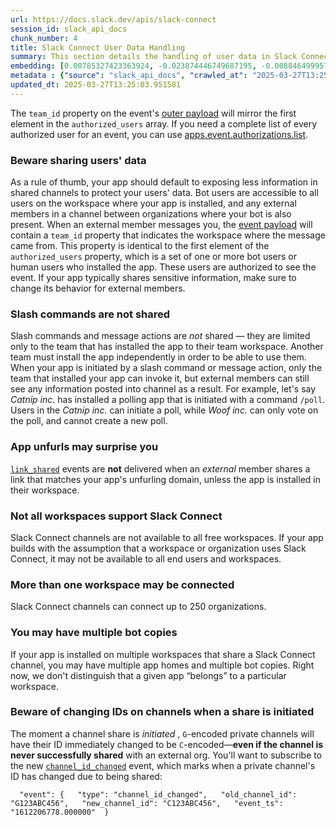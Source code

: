 ```yaml
---
url: https://docs.slack.dev/apis/slack-connect
session_id: slack_api_docs
chunk_number: 4
title: Slack Connect User Data Handling
summary: This section details the handling of user data in Slack Connect, emphasizing that the 'team_id' property in event payloads corresponds to the first authorized user. It also advises caution in sharing user data in channels to protect privacy and outlines the accessibility of bot users across workspaces.
embedding: [0.00785327423363924, -0.023874446749687195, -0.00884649995714426, 0.031166331842541695, 0.0025894828140735626, -0.007106811739504337, -0.018507322296500206, -0.0001081521695596166, -0.035287294536828995, 0.013942182995378971, 0.036323703825473785, 0.0006381170824170113, -0.0028208245057612658, 0.03960566967725754, -0.006354180630296469, 0.0321287140250206, -0.018976174294948578, -0.006823033094406128, -0.03861861303448677, -0.004574393387883902, 0.020049599930644035, 0.045602042227983475, 0.012541796080768108, 0.07328899949789047, -0.0369899682700634, -0.027612926438450813, -0.012517118826508522, 0.02445434220135212, -0.027514219284057617, 0.028007747605443, 0.05838443338871002, -0.006952584255486727, 0.01991388015449047, 0.009488087147474289, -0.005922343116253614, 0.02640378102660179, -0.002302619395777583, 0.026305073872208595, -0.005175881087779999, 0.017026737332344055, -0.022221125662326813, -0.007427605334669352, -0.008149391040205956, 0.025836221873760223, -0.0393095538020134, 0.008143221959471703, -0.05379461869597435, -0.031018272042274475, -0.022393859922885895, 0.00884649995714426, -0.028205160051584244, -0.0007291114307008684, 0.019704129546880722, -0.0006828430923633277, -0.03005589172244072, -0.007032782770693302, -0.019815173000097275, -0.016311120241880417, -0.046070896089076996, -0.003991412464529276, -0.025441398844122887, -0.006249305792152882, 0.0016903354553505778, 0.006989598739892244, 0.016878677532076836, 0.03449764847755432, -0.016607237979769707, 0.015965649858117104, 0.047354068607091904, 0.02901948243379593, 0.025910252705216408, 0.07062394171953201, -0.014571432024240494, 0.012807067483663559, 0.008895853534340858, -0.006070401985198259, -0.0395316407084465, 0.056360967457294464, -0.029118187725543976, -0.006227714009582996, 0.0039358907379209995, -0.009235153906047344, -0.051771149039268494, -0.01582993008196354, -0.03481844440102577, 0.0007028927211649716, -0.0642574280500412, -0.0452318973839283, -0.014657799154520035, 0.035311970859766006, 0.008420831523835659, 0.009907586500048637, -0.02637910470366478, -0.005613887682557106, 0.04347987100481987, -0.009395550936460495, 0.009944600984454155, -0.030129920691251755, -0.0003979074244853109, 0.07116682827472687, 0.0490320660173893, -0.03079618513584137, -0.09796542674303055, -0.07940874993801117, 0.01784105971455574, -0.03536132350564003, 0.060654666274785995, 0.03434959053993225, 0.000433379813330248, -0.03977840393781662, -0.0703771784901619, -0.010900813154876232, 0.01703907549381256, 0.004213500302284956, 0.009963109157979488, -0.03378203138709068, 0.006021048873662949, 0.015632519498467445, 0.0422707237303257, -0.0062153758481144905, -0.07585534453392029, -0.011264790780842304, 0.028970129787921906, 0.029216893017292023, -0.009821219369769096, -0.056015495210886, -0.01784105971455574, -0.01686633937060833, -0.01065404899418354, -0.02711939625442028, 0.04027193412184715, -0.00866759568452835, 0.049599625170230865, -0.04288763552904129, -0.003126195166260004, -0.038100410252809525, -0.06682377308607101, -0.0011867820285260677, -0.04937753826379776, 0.003695295425131917, -0.012276523746550083, -0.0515737384557724, 0.03217806667089462, 0.010086490772664547, -0.018063146620988846, -0.03829782083630562, -0.05567002668976784, 0.0056879171170294285, -0.03217806667089462, 0.005959358066320419, -0.021801626309752464, 0.045626718550920486, -0.010265395045280457, 0.0008968340116553009, -0.023430271074175835, -0.00851953774690628, -2.3001613953965716e-05, 0.031462449580430984, -0.02139446511864662, -0.04061740264296532, 0.012868758291006088, 0.0051080211997032166, -0.043109722435474396, 0.015521475113928318, -0.06198719143867493, 0.009623807854950428, 0.04412145912647247, -0.03447297215461731, -0.082863450050354, 0.007865612395107746, -0.02768695540726185, -0.0029796790331602097, -0.020974965766072273, 0.030746832489967346, 0.02107367105782032, -0.01333761028945446, -0.034275561571121216, -0.03437426686286926, -0.017026737332344055, 0.017655985429883003, 0.003639773465692997, -0.012436920776963234, -0.041456401348114014, -0.050463300198316574, -0.034127503633499146, 0.04831644892692566, -0.011850855313241482, -0.0018676973413676023, -0.028945453464984894, -0.06233266368508339, 0.013251243159174919, 0.02083924598991871, 0.006039556115865707, 0.016705943271517754, 0.016261767596006393, -0.002489235019311309, 0.019938556477427483, 0.004145640414208174, -0.017088428139686584, -0.04422016441822052, 0.011739811860024929, 0.0003423854650463909, 0.04140704870223999, -0.0034577848855406046, 0.015064960345625877, -0.009167294017970562, 0.036299027502536774, 0.02371404878795147, -0.05927278473973274, -0.0007499321363866329, 0.029389629140496254, -0.048563215881586075, 0.014337006025016308, 0.001154394238255918, -0.0024105787742882967, -0.04918012395501137, -0.02208540588617325, 0.007754568010568619, -0.04631765931844711, -0.01689101569354534, -0.04190057888627052, 0.05310367792844772, 0.021678244695067406, -0.022184111177921295, -0.028229836374521255, 0.020407408475875854, 0.040469344705343246, -0.038396526128053665, 0.02139446511864662, 0.01813717558979988, -0.030253304168581963, 0.029266245663166046, -0.0023458031937479973, -0.07866846024990082, 0.01677997224032879, -0.06761341542005539, 0.02874804101884365, -0.032967712730169296, 0.024047181010246277, -0.01093782763928175, -0.01840861700475216, -0.017002061009407043, 0.005228318739682436, 0.016989722847938538, 0.020493775606155396, 0.0181741900742054, 0.0037107181269675493, -0.05201791599392891, 0.009352367371320724, 0.061394959688186646, 0.04478771984577179, 0.03822379186749458, -0.017409222200512886, 0.006264728959649801, 0.007668200880289078, -0.03684191033244133, 0.003627435304224491, 0.000928450666833669, 0.02711939625442028, -0.03607694059610367, 0.04187590256333351, -0.015015607699751854, -0.058877963572740555, -0.021554861217737198, -0.04774889349937439, 0.00157080905046314, 0.033979445695877075, 0.03375735506415367, 0.015262371860444546, -0.019987909123301506, -0.0001656019885558635, 0.012424582615494728, 0.00902540422976017, -0.0363483801484108, -0.02454070933163166, 0.0059100049547851086, -0.004250515252351761, -0.006619452498853207, -0.04061740264296532, -0.01058001909404993, -0.0325482115149498, 0.02709471993148327, 0.004929116927087307, -0.0037261410616338253, 0.011628767475485802, 0.01311552245169878, -0.01887746900320053, 0.010857629589736462, -0.005653987172991037, -0.02006193809211254, -0.011289467103779316, 0.04343051835894585, -0.030993595719337463, 0.00920430850237608, -0.027637602761387825, 0.08108674734830856, 0.05261014774441719, -0.010950165800750256, -0.00929067563265562, -0.0020342632196843624, -0.02231983095407486, -0.030598772689700127, 0.003985243383795023, -0.022813359275460243, 0.027316808700561523, -0.009673160500824451, 0.03109230287373066, 0.005098767578601837, 0.02771163173019886, -0.06909400224685669, -0.031881947070360184, 0.03207935765385628, -0.06504707038402557, -0.0056108031421899796, -0.008914360776543617, 0.025392046198248863, 0.04431886970996857, 0.017261162400245667, 0.0022301324643194675, 0.011073548346757889, -0.022986095398664474, -0.01142518687993288, -0.04315907508134842, -0.04190057888627052, -0.0007850189576856792, -0.03422620892524719, 0.030179273337125778, -0.039260201156139374, 7.065555837471038e-05, -0.005293094087392092, 0.062135253101587296, -0.05290626734495163, -0.01891448348760605, 0.037631556391716, -0.010000123642385006, -0.06104948744177818, 0.03906279057264328, 0.008729287423193455, -0.0062215449288487434, 0.002711322857066989, -0.00032676992123015225, -0.011024195700883865, -0.025540105998516083, -0.015805253759026527, -0.028377894312143326, 0.05295561999082565, -0.02961171604692936, -0.0018013793742284179, -0.018593689426779747, 0.03407815098762512, -0.025095930323004723, -0.021271083503961563, -0.03600291162729263, -0.035139236599206924, 0.004404742736369371, -0.009210477583110332, -0.00800133217126131, -0.004198077600449324, -0.03215339034795761, -0.007026613689959049, -0.033979445695877075, -0.018186528235673904, 0.014534417539834976, -0.013349948450922966, 0.001546903746202588, -0.01212229672819376, -0.006067317444831133, -0.057841554284095764, 0.01600266434252262, -0.039556317031383514, 0.024293946102261543, -0.00991375558078289, 0.008852669037878513, -0.020148305222392082, -0.026872633025050163, 0.04039531573653221, -0.034843120723962784, 0.02246788889169693, -0.008735456503927708, 0.048119038343429565, 0.04496045783162117, -0.006921738851815462, -0.010703401640057564, -0.029883157461881638, -0.0317092128098011, 0.05379461869597435, -0.04111093282699585, -0.024219917133450508, -0.03407815098762512, 0.008100038394331932, 0.03217806667089462, -0.018951497972011566, -0.008192574605345726, 0.011536231264472008, -0.00785327423363924, -0.01722414791584015, 0.04288763552904129, -0.024491356685757637, 0.060210488736629486, -0.022578934207558632, 0.005259164143353701, -0.021184714511036873, -0.020074276253581047, 0.0046576764434576035, -0.005653987172991037, 0.031487125903367996, 0.010691063478589058, 0.022282816469669342, -0.008451676927506924, 0.03240015357732773, 0.01341164018958807, 0.06455354392528534, 0.03652111813426018, -0.020826907828450203, 0.023047786206007004, -0.02521931193768978, 0.004793396685272455, -0.008778640069067478, -0.012535627000033855, 0.030277980491518974, 0.06475095450878143, -0.08389986306428909, 0.025318017229437828, -0.010993349365890026, -0.025392046198248863, 0.012905772775411606, 0.01452207937836647, -0.011289467103779316, 0.0636158362030983, -0.10867499560117722, -0.044713690876960754, -0.004161063116043806, 0.03797702491283417, -0.02874804101884365, 0.034127503633499146, -0.025737516582012177, 0.017285838723182678, -0.002927241614088416, -0.019864525645971298, 0.024910856038331985, -0.012208663858473301, -0.024491356685757637, 0.008908191695809364, -0.014719490893185139, -0.020432084798812866, 0.021974360570311546, -0.02768695540726185, -0.05892731621861458, 0.013831139542162418, 0.04984638839960098, -0.03906279057264328, -0.02475045993924141, 0.028229836374521255, 0.03217806667089462, -0.03358462080359459, -0.028180483728647232, -0.040148552507162094, 0.015348739922046661, 0.051968563348054886, 0.00303057418204844, -0.026305073872208595, 0.009105603210628033, -0.005394884385168552, 0.01822354458272457, 0.017026737332344055, 0.013831139542162418, -0.02934027649462223, 0.000636574812233448, 0.0100926598533988, -0.013584374450147152, 0.07718787342309952, -0.018482645973563194, 0.03432491421699524, 0.005422645714133978, 0.023640019819140434, -0.005419561173766851, 0.016681266948580742, -0.007754568010568619, 0.0553739108145237, 0.007421436253935099, 0.0240965336561203, 0.028007747605443, -0.006934077013283968, 0.036299027502536774, 0.055916789919137955, 0.019457364454865456, 0.025293340906500816, -0.005172796547412872, 0.004546632058918476, 0.018396278843283653, -0.06504707038402557, -0.010999518446624279, 0.03462103009223938, -0.013177214190363884, 0.005222149658948183, -0.007773075718432665, 0.011634936556220055, -0.04362792894244194, 0.03580550104379654, 0.015336401760578156, -0.03437426686286926, -0.06267813593149185, -0.024701107293367386, 0.05616355687379837, 0.009500425308942795, 0.009599131532013416, -0.049871064722537994, -0.030277980491518974, -0.057693492621183395, 0.055176496505737305, -0.0051542893052101135, 0.005296178627759218, 0.002086700638756156, 0.020197657868266106, -0.015632519498467445, -0.019975570961833, -0.0058051301166415215, -0.003695295425131917, -0.0004098600766155869, 0.014596108347177505, -0.02062949538230896, -0.004629915114492178, -0.011715135537087917, 0.011079717427492142, -0.019716467708349228, 0.008710780180990696, -0.038692642003297806, -0.07146294414997101, -0.019074881449341774, -0.016311120241880417, 0.004710113629698753, -0.00022575078764930367, -0.012930449098348618, 0.0006022591260261834, -0.015620180405676365, 0.01031474769115448, -0.01745857484638691, -0.05542326346039772, 0.013646066188812256, 0.025614134967327118, -0.03343656286597252, 0.010468975640833378, 0.02697133831679821, 0.02062949538230896, -0.03215339034795761, -0.0047687203623354435, 0.000866759626660496, 0.027193427085876465, -0.0012824032455682755, 0.015200681053102016, 0.020111290737986565, -0.001934015192091465, 0.0165948998183012, -0.006428210064768791, 0.018272897228598595, -0.029438981786370277, -0.015558489598333836, -0.015817591920495033, 0.012881096452474594, 0.001810633111745119, -0.03388074040412903, 0.0018461054423823953, 0.03274562209844589, 0.008735456503927708, 0.008815654553472996, 0.03538599982857704, 0.011671951971948147, -0.0003660979855339974, -0.03143777325749397, 0.02065417170524597, -0.005404138006269932, 0.029438981786370277, -0.01003096904605627, -0.014559093862771988, 0.029389629140496254, -0.0014374020975083113, -0.018248220905661583, 0.0205061137676239, 0.007439943961799145, -0.01792742684483528, -0.007057459093630314, -0.027070043608546257, 0.00847635418176651, 0.026008957996964455, -0.045478660613298416, -0.01642216369509697, -0.012992140837013721, -0.01781638339161873, -0.034843120723962784, -0.0082974499091506, 0.0031770903151482344, -0.033806707710027695, -0.01665659062564373, 0.0015762069961056113, -0.026625867933034897, 0.04071611166000366, 0.007859443314373493, 0.01752026565372944, -0.012597317807376385, 0.005888413172215223, 0.006909400690346956, -0.001313248765654862, -0.020728200674057007, -0.019222939386963844, -0.026280397549271584, 0.028106454759836197, 0.014065565541386604, -0.0010425791842862964, -0.008531875908374786, -0.00016743343439884484, 0.010160519741475582, -0.0014952374622225761, -0.003883453318849206, -0.02128342166543007, 0.01589162088930607, 0.018507322296500206, -0.04520722106099129, 0.004987723659723997, -0.007840936072170734, 0.030722156167030334, -0.04653974622488022, -0.013646066188812256, -0.025540105998516083, 0.030277980491518974, 0.0196547769010067, 0.050191860646009445, 0.03200532868504524, -0.04125899076461792, -0.0013926760293543339, -0.008994558826088905, 0.011641105636954308, -0.030845537781715393, 0.008908191695809364, -0.030450714752078056, -0.016816986724734306, -0.012288861908018589, -0.0407901406288147, 0.024281607940793037, 0.03861861303448677, 0.021061332896351814, -0.01608903333544731, -0.010018630884587765, 0.02344260923564434, -0.06016113609075546, -0.005018569063395262, -0.02299843356013298, 0.02534269355237484, -0.015842268243432045, 0.011850855313241482, 0.03432491421699524, -0.007254870608448982, -0.05818702280521393, 0.027884365990757942, -0.013312933966517448, 0.035435352474451065, -0.051968563348054886, -0.036767881363630295, 0.010444299317896366, -0.016607237979769707, 0.01341164018958807, -0.006008710712194443, 0.013386963866651058, -0.004059272818267345, -0.009377043694257736, -0.001265438157133758, 0.002828535856679082, -0.01885279268026352, 0.03555873781442642, 0.007470789365470409, 0.013621389865875244, -0.041036903858184814, 0.03311577066779137, 0.036299027502536774, 0.004537378437817097, 0.014916902408003807, 0.0008143222075887024, -0.0060272179543972015, -0.03731076419353485, 0.005163542926311493, 0.03627435117959976, -0.03432491421699524, 0.009833557531237602, -0.0403706394135952, -0.03227677196264267, 0.006835371255874634, 0.01858135126531124, 0.03141309693455696, 0.018038470298051834, 0.013831139542162418, -0.032350800931453705, -0.007840936072170734, 0.0016872509149834514, 0.014213623479008675, -0.003612012602388859, 0.012696023099124432, 0.0005941621493548155, -0.0025216226931661367, 0.0013471788261085749, -0.014188947156071663, -0.05492973327636719, 0.0134733309969306, 0.004466434009373188, -0.028328541666269302, 6.135370495030656e-05, 0.013929844833910465, -0.005293094087392092, -0.005351700820028782, -0.02157953754067421, 0.02048143744468689, -0.03874199464917183, -0.00954360980540514, 0.01653320901095867, -0.014633122831583023, 0.03595355898141861, 0.007421436253935099, 0.01792742684483528, -0.03321447595953941, -0.011795333586633205, 0.034843120723962784, -0.017002061009407043, 0.014262977056205273, -0.02756357192993164, -0.038544584065675735, -0.015385754406452179, 0.0044386726804077625, 0.016385149210691452, 0.01035793125629425, 0.008544214069843292, -0.028032423928380013, -6.294417835306376e-05, -0.034102827310562134, 0.015126652084290981, 0.032622240483760834, -0.029883157461881638, -0.014053227379918098, 0.04537995532155037, -0.030870214104652405, 0.037063997238874435, -0.015213019214570522, -0.0032912190072238445, 0.01777936890721321, 0.0018970005912706256, 0.01621241495013237, 0.0346703827381134, 0.017002061009407043, -0.021764611825346947, -0.01923527754843235, 0.007217855658382177, -0.027760984376072884, 0.03459635376930237, -0.007285716012120247, 0.00862441211938858, -0.024355636909604073, 0.006699651014059782, -0.010185196995735168, 0.01589162088930607, -0.034250885248184204, -0.016348134726285934, 0.01921060122549534, 0.024676430970430374, 0.01071573980152607, 0.03037668578326702, -0.019963232800364494, 0.011881701648235321, -0.011801502667367458, -0.012942787259817123, -0.012560303322970867, -0.05877925828099251, -0.01564485765993595, -0.011388172395527363, -0.014953916892409325, -0.0084023242816329, -0.026428457349538803, -0.016015002503991127, -0.0005991745856590569, -0.048094362020492554, -0.05261014774441719, -0.024701107293367386, 0.03020395152270794, -0.04422016441822052, 0.014583770185709, -0.007902626879513264, -0.05026588961482048, 0.004512702114880085, 0.0006874699029140174, -0.030623450875282288, 0.006489901337772608, -0.04138237237930298, -0.031067626550793648, -0.047847598791122437, -0.036471765488386154, 0.0016163061372935772, -0.009111772291362286, -0.0073412382043898106, -0.024343298748135567, 0.01633579656481743, -0.004376981873065233, -0.1375957727432251, -0.05103085935115814, 0.010234549641609192, -0.024108871817588806, 0.0059100049547851086, -0.023837432265281677, 0.02039507031440735, 0.03723673149943352, 0.011215437203645706, -0.01864304393529892, 0.030623450875282288, -0.007995163090527058, 0.00342385470867157, -0.021653568372130394, 0.03052474372088909, 0.0020759047474712133, 0.013942182995378971, 0.018507322296500206, 0.012399906292557716, -0.01194339245557785, -0.014731829054653645, 0.0043924045749008656, 0.005077175330370665, 0.03267159312963486, 0.0110982246696949, 0.019876863807439804, -0.022480228915810585, 0.004466434009373188, 0.046786513179540634, -0.01480585802346468, 0.015521475113928318, 0.037927672266960144, -0.008895853534340858, -0.0034207701683044434, -0.02350430004298687, 0.0012623536167666316, -0.01872941106557846, -0.001969487639144063, 0.021419141441583633, -0.06233266368508339, 0.007390590850263834, -0.02483682706952095, -0.003895791480317712, 0.010499821044504642, -0.001934015192091465, 0.0029133609496057034, -0.06174042820930481, -0.008834161795675755, -0.022393859922885895, 0.0344482958316803, 0.010795937851071358, 0.004725536331534386, 0.005586126819252968, -0.006995767820626497, 0.01603967882692814, 0.0043214596807956696, -0.0028871423564851284, -0.026132339611649513, 0.0035626597236841917, 0.017581956461071968, 0.05261014774441719, 0.029661068692803383, 0.020641833543777466, -0.013386963866651058, 0.012399906292557716, -0.005894582252949476, -0.03622499853372574, -0.03553406149148941, 0.006372688338160515, 0.043850015848875046, -0.022011375054717064, 0.011937223374843597, 0.04510851576924324, 0.032918356359004974, 0.011375834234058857, 0.041653815656900406, 0.005971696227788925, 0.005055583547800779, 0.01487988792359829, -0.005959358066320419, 0.009296844713389874, -0.02278868295252323, 0.040000494569540024, 0.07773075252771378, 0.00801983941346407, -0.000987828359939158, 0.0016594899352639914, 0.02175227366387844, 0.018445631489157677, -0.03210403397679329, 0.03980308026075363, -0.005811299197375774, 0.0031431603711098433, 0.001463620807044208, 0.003596589667722583, 0.013929844833910465, -0.00042952410876750946, 0.013954521156847477, 0.028229836374521255, -0.02682328037917614, 0.0034917148295789957, 0.0023612258955836296, -0.014916902408003807, -0.01724882423877716, -0.014053227379918098, -0.021739935502409935, 0.024022504687309265, -0.012819405645132065, 0.024614740163087845, 0.0008413120522163808, 0.03289368003606796, 0.006650297902524471, -0.008544214069843292, 0.01612604781985283, -0.03546002879738808, -0.029266245663166046, -0.006314081605523825, -0.01695270836353302, 0.01576823927462101, 0.022899726405739784, 0.00831595715135336, -0.027810337021946907, 0.008334464393556118, 0.021258745342493057, -0.0011914089554920793, 0.017125442624092102, 0.04175252094864845, -0.015422768890857697, -0.005502843763679266, 0.011184591799974442, -0.027760984376072884, 0.01474416721612215, -0.01452207937836647, 0.003494799369946122, -0.03437426686286926, 0.015385754406452179, 0.046367011964321136, -0.010024799965322018, -0.034547001123428345, 0.029216893017292023, -0.006159854121506214, -0.008914360776543617, 0.0004746357153635472, -0.023677034303545952, -0.009303013794124126, 0.0205061137676239, -0.040469344705343246, 0.006465224549174309, -0.038544584065675735, 0.0002060867554973811, 0.017495589330792427, 0.009278337471187115, -0.03269626945257187, -0.004777973983436823, -0.028205160051584244, 0.021123023703694344, -0.01653320901095867, -0.03785364329814911, -0.03373267874121666, 0.018038470298051834, -0.008211081847548485, 0.0038464386016130447, 0.03536132350564003, 0.008747794665396214, 0.005299263633787632, -0.010061814449727535, -0.02551542967557907, 0.052264679223299026, -0.04550333693623543, 0.0005039389943704009, -0.030006539076566696, -0.01145603321492672, 0.01674295775592327, -0.004753297194838524, 0.010006292723119259, -0.0019725721795111895, 0.013880492188036442, -0.01311552245169878, 0.020728200674057007, 0.005259164143353701, -0.01603967882692814, 0.0017905834829434752, -0.014472726732492447, -0.0071191503666341305, 0.009457241743803024, -0.01689101569354534, -0.01568187214434147, 0.015694210305809975, 0.0022316747345030308, -0.03876667097210884, 0.006903231609612703, 0.041184961795806885, 0.027662279084324837, 0.0008783267112448812, -0.0317092128098011, -0.019247615709900856, -0.016965046525001526, -0.03903811424970627, -0.018963836133480072, 0.02798307128250599, -0.0015168293612077832, -0.0069772605784237385, 0.005672494415193796, 0.013263581320643425, -0.0014643919421359897, 0.004571308847516775, -0.05142568051815033, 0.020703524351119995, 0.017655985429883003, 0.02741551399230957, 0.018889807164669037, 0.019667115062475204, -0.007982824929058552, 0.003874199464917183, -0.02178928814828396, -0.01582993008196354, -0.02217177301645279, -0.04718133434653282, 0.0015885451575741172, -0.05117891728878021, -0.026798604056239128, -0.00831595715135336, -0.001782872132025659, -0.0030953497625887394, 0.0017921257531270385, 0.033954769372940063, -0.042665548622608185, -0.04360325261950493, -0.0492541566491127, -0.019161248579621315, 0.004003750625997782, 0.005567619577050209, -0.003140075830742717, -0.004426334518939257, 0.027514219284057617, -0.038100410252809525, 0.009685498662292957, 0.008556552231311798, 0.00980888120830059, 0.037779614329338074, -0.001912423293106258, 0.008457846939563751, -0.013683080673217773, -0.03965502232313156, -0.023405594751238823, 0.021715259179472923, 0.013214228674769402, 0.0073412382043898106, 0.01015435066074133, 0.005317770875990391, -0.014571432024240494, 0.017051413655281067, 0.013732433319091797, -0.014016211964190006, -0.021801626309752464, 0.0031524139922112226, 0.02798307128250599, 0.02563881129026413, 0.005416476633399725, 0.00025717465905472636, 0.01935865916311741, 0.04160446301102638, 0.004410911817103624, -0.005703339818865061, -0.030277980491518974, -0.004799565766006708, -0.012942787259817123, 0.015163666568696499, 0.007365914527326822, -0.011530062183737755, 0.0016718280967324972, 0.04927883297204971, -0.014151932671666145, 0.01355969812721014, -0.012554134242236614, -0.013127860613167286, -0.014040889218449593, 0.006385026499629021, -0.003174005774781108, 0.01864304393529892, 0.018754087388515472, -0.018988512456417084, -0.028994806110858917, 0.010468975640833378, -0.005984034389257431, 0.020432084798812866, 0.011061210185289383, -0.028007747605443, 0.019852187484502792, -0.01790275052189827, 0.04155511036515236, -0.0010202161502093077, -0.011295636184513569, -0.003112314734607935, 0.019494380801916122, 0.003997581545263529, 0.005314686335623264, 0.028994806110858917, -0.004204246681183577, 0.004759466275572777, -0.021271083503961563, -0.030870214104652405, 0.010987180285155773, -0.04483707249164581, -0.0036706191021949053, 0.005515182390809059, 0.01283174380660057, -0.01623709127306938, 0.035139236599206924, -0.0007453053258359432, -0.020024923607707024, -0.011122900992631912, 0.02887142263352871, 0.029537687078118324, -0.015398092567920685, 0.008772470988333225, -0.003235696814954281, -0.03311577066779137, 0.010740416124463081, 0.003528729546815157, -0.005280755925923586, -0.0024583893828094006, 0.02124640718102455, 0.028624659404158592, 0.038248468190431595, -0.02326987311244011, -0.006477563176304102, -0.0053887153044342995, -0.0068662166595458984, -0.004839664790779352, -0.0027838097885251045, -0.011141408234834671, -0.013349948450922966, 0.020851584151387215, -0.0340287983417511, 0.0028994805179536343, -0.012103789485991001, 0.002433712827041745, 0.004367728251963854, -0.00902540422976017, 0.004108625464141369, -0.005367123521864414, -0.0019401843892410398, 0.014941578730940819, 0.02291206642985344, -0.0017720761243253946, 0.04360325261950493, 0.0015199139015749097, -0.017026737332344055, -0.002648089313879609, 0.060654666274785995, -0.008815654553472996, -0.009629976935684681, 0.001279318705201149, 0.029809128493070602, 0.03948228806257248, 0.004444842226803303, 0.029216893017292023, -0.008895853534340858, -0.027020690962672234, -0.02204839140176773, 0.020518451929092407, 0.015274710021913052, 0.03247418254613876, 0.013263581320643425, -0.0033128107897937298, -0.005006230901926756, 0.01790275052189827, 0.030302656814455986, -0.014978593215346336, 0.02655183896422386, 0.0321287140250206, -0.003769324626773596, -0.009549778886139393, -0.01413959451019764, -0.011104393750429153, 0.06055596098303795, -0.02946365810930729, -0.006341842468827963, 0.015064960345625877, -0.0022548087872564793, 0.0006681914674118161, 0.015620180405676365, 0.023997828364372253, -0.030598772689700127, -0.026181692257523537, -0.0003701464447658509, 0.007501634769141674, 0.008679934777319431, 0.00762501684948802, -0.0025971943978220224, -0.04760083556175232, 0.051820505410432816, -0.042344752699136734, -0.028525954112410545, -0.011894039809703827, -0.0041240486316382885, -0.059766314923763275, 0.006039556115865707, -0.013485669158399105, -0.011141408234834671, 0.023023109883069992, -0.0017134696245193481, -0.037212055176496506, 0.002449135761708021, 0.00115053856279701, 0.03861861303448677, 0.021702921018004417, -1.9001332475454547e-05, -0.00364594254642725, -0.0046977754682302475, 0.020641833543777466, -0.006477563176304102, 0.02143147960305214, -0.004589816089719534, -0.001303224009461701, 0.005148120224475861, -0.024059519171714783, 0.017507927492260933, -0.0005548340850509703, 0.008797147311270237, 0.009697836823761463, 0.03753285109996796, 0.026354428380727768, -0.03299238905310631, -0.020765217021107674, -0.014238300733268261, 0.002988932654261589, -0.00991375558078289, 0.03652111813426018, -0.03491714969277382, -0.010820615105330944, 0.007840936072170734, -0.01058001909404993, -0.025120606645941734, 0.021925007924437523, 0.004265937954187393, 0.017088428139686584, -0.005277671385556459, -0.00874162558466196, 0.005145035684108734, -0.0110982246696949, 0.05006847530603409, 0.005663240794092417, 0.012942787259817123, 0.005709508899599314, -0.008026008494198322, 0.004389320034533739, -0.01636047288775444, -0.0272674560546875, 0.018754087388515472, 0.03153647854924202, -0.009611469693481922, 0.007273377850651741, 0.015903959050774574, -0.009031573310494423, -0.017680661752820015, -0.008642919361591339, -0.0036428580060601234, 0.013399302028119564, -0.005546027794480324, -0.010684894397854805, 0.032770298421382904, 0.00370146450586617, -0.004673099145293236, 0.01065404899418354, -0.026428457349538803, -0.0261076632887125, 0.004429419059306383, -0.03624967485666275, 0.0028886846266686916, -0.03274562209844589, -0.010037138126790524, 0.023775741457939148, -0.017285838723182678, 0.016816986724734306, -0.011030364781618118, -0.028674012050032616, 0.009697836823761463, 0.029068835079669952, 0.009050080552697182, -0.007149995770305395, 0.025860898196697235, -0.0075818332843482494, 0.01982751116156578, 0.02415822446346283, 0.011030364781618118, 0.00151528709102422, 0.029809128493070602, 0.01739688403904438, -0.008420831523835659, 0.02655183896422386, -0.03568211942911148, 0.015657195821404457, 0.027144072577357292, -0.01061086542904377, 0.017384545877575874, -0.032967712730169296, -0.000398678588680923, -0.028674012050032616, 0.00958679337054491, -0.017199471592903137, -0.0021607298403978348, 0.02208540588617325, 0.05700255557894707, -0.006835371255874634, 0.037779614329338074, -0.03452232480049133, 0.01935865916311741, -0.032227419316768646, -0.012455428019165993, -0.04703327640891075, -0.008198743686079979, -0.029833804816007614, 0.01568187214434147, -0.02116003818809986, 0.010567680932581425, -0.00034045762731693685, 0.0017427728744223714, 0.018988512456417084, 0.002387444721534848, 0.026773927733302116, -0.020530790090560913, 0.0016471517737954855, 0.003997581545263529, -0.009481918066740036, 0.012554134242236614, -0.010882305912673473, -0.040740787982940674, -0.04848918691277504, -0.01718713343143463, -0.01811249926686287, 0.016792310401797295, -0.017507927492260933, 0.015940973535180092, 7.937906048027799e-05, -0.0018090908415615559, -0.0060272179543972015, -0.003204851411283016, 0.010265395045280457, -0.016311120241880417, -0.008420831523835659, -0.004339967388659716, -0.022245801985263824, 0.005953188985586166, -0.03358462080359459, 0.0010633999481797218, 0.010777430608868599, 0.020617157220840454, 0.009019235149025917, -0.030722156167030334, 0.01071573980152607, -0.05041394755244255, -0.024084195494651794, 0.012844081968069077, 0.005067921709269285, 0.008470185101032257, 0.012844081968069077, 0.007365914527326822, -0.0032264431938529015, -0.04876062646508217, 0.038544584065675735, 0.030623450875282288, 0.022011375054717064, -0.014411034993827343, 0.003633604384958744, -0.0016857086447998881, 0.016261767596006393, 0.003266542451456189, -0.018445631489157677, -0.040148552507162094, -0.021332774311304092, 0.01955607160925865, -0.046367011964321136, 0.01480585802346468, 0.013843477703630924, 0.007384421769529581, -0.028772717341780663, 0.011061210185289383, 0.008976051583886147, 0.0481930673122406, -0.006687312386929989, -0.010678725317120552, 0.016668928787112236, 0.010129674337804317, 0.011018025688827038, -0.032967712730169296, 0.005768115632236004, -0.020444422960281372, -0.021123023703694344, 0.008815654553472996, 0.0013533480232581496, 0.00789645779877901, 0.01665659062564373, 0.0021514762192964554, 0.004133302252739668, 0.0011705881915986538, -0.020222334191203117, -0.008186405524611473, -0.021110685542225838, 0.021591875702142715, 0.023097138851881027, 0.02208540588617325, -0.00853804498910904, -0.03193129971623421, 0.011172253638505936, -0.008957544341683388, 0.010197535157203674, -0.0015576996374875307, 0.0009377043461427093, -0.03504053130745888, 0.008161729201674461, -0.0007769219810143113, -0.0165948998183012, 0.0034886302892118692, 0.01692803204059601, 0.013029155321419239, -0.018717072904109955, -0.03977840393781662, 0.02934027649462223, -0.0056817480362951756, 0.02489851787686348, -0.007384421769529581, 0.006489901337772608, -0.021530184894800186, -0.012683684937655926, -0.004707029089331627, -0.02887142263352871, -0.00031327499891631305, -0.016311120241880417, -0.006261644419282675, 0.008494861423969269, 0.008976051583886147, 0.034571677446365356, -0.019247615709900856, 0.0015723513206467032, 0.00924749206751585, 0.007106811739504337, 0.02842724695801735, -0.006483732257038355, -0.015866944566369057, -0.009599131532013416, -0.01891448348760605, -0.020937951281666756, 0.007680539041757584, 0.008248097263276577, -0.01929696835577488, 0.032770298421382904, 0.019938556477427483, 0.007717553526163101, 0.000726026832126081, -0.00381250842474401, 0.032054681330919266, -0.01731051504611969, 0.03272094577550888, 0.01961776241660118, -0.007285716012120247, 0.017507927492260933, 0.012085281312465668, 0.01013584341853857, 0.017409222200512886, 0.012659008614718914, -0.0018985428614541888, -0.01087613683193922, 0.0005841373931616545, 0.026280397549271584, 0.016730619594454765, 0.004161063116043806, 0.006021048873662949, -0.0030197780579328537, -0.01798911765217781, 0.006193784065544605, 0.021271083503961563, 0.004821157548576593, 0.0028455008286982775, 0.04315907508134842, 0.006619452498853207, -0.01422596164047718, 0.025860898196697235, -0.008143221959471703, 0.019975570961833, 0.028674012050032616, 0.021554861217737198, -0.04745277389883995, 0.03215339034795761, -0.005009315442293882, 0.02217177301645279, 0.0018461054423823953, 0.009284506551921368, -0.0216659065335989, -0.020974965766072273, -0.02122173085808754, 0.00041487248381599784, -0.014374020509421825, 0.007075966335833073, 0.002287196693941951, 0.03903811424970627, -0.02113536186516285, -0.005493590142577887, -0.03378203138709068, 0.01043196115642786, 0.00987057201564312, -0.020321039482951164, 0.040888845920562744, -0.002142222598195076, 0.021505508571863174, -0.00010005521471612155, -0.022652963176369667, 0.02261594869196415, -0.012683684937655926, 0.0022023713681846857, -0.007729891687631607, -0.01547212153673172, 0.026354428380727768, -0.023220520466566086, 0.009685498662292957, 0.01216548029333353, -0.015262371860444546, 0.03521326556801796, 0.019420349970459938, -0.010962503962218761, -0.03079618513584137, 0.028846746310591698, -0.012547965161502361, -0.00938321277499199, -0.028501277789473534, -0.02993251010775566, -0.010993349365890026, 0.00982738845050335, -0.02845192328095436, 0.02075287699699402, 0.015003269538283348, -0.0037168872077018023, -0.004080864600837231, -0.001947895740158856, -0.017804045230150223, -0.05335044115781784, 0.004759466275572777, 0.02299843356013298]
metadata : {"source": "slack_api_docs", "crawled_at": "2025-03-27T13:25:02.264413", "url_path": "/apis/slack-connect", "chunk_size": 4173}
updated_dt: 2025-03-27T13:25:03.951581
---
```

The `team_id` property on the event's [outer payload](https://docs.slack.dev/apis/events-api/#events-JSON) will mirror the first element in the `authorized_users` array. If you need a complete list of every authorized user for an event, you can use [apps.event.authorizations.list](https://docs.slack.dev/reference/methods/apps.event.authorizations.list).
### Beware sharing users' data[​](https://docs.slack.dev/apis/slack-connect#data "Direct link to Beware sharing users' data")
As a rule of thumb, your app should default to exposing less information in shared channels to protect your users' data.
Bot users are accessible to all users on the workspace where your app is installed, and any external members in a channel between organizations where your bot is also present.
When an external member messages you, the [event payload](https://docs.slack.dev/apis/events-api/#events-JSON) will contain a `team_id` property that indicates the workspace where the message came from. This property is identical to the first element of the `authorized_users` property, which is a set of one or more bot users or human users who installed the app. These users are authorized to see the event.
If your app typically shares sensitive information, make sure to change its behavior for external members.
### Slash commands are not shared[​](https://docs.slack.dev/apis/slack-connect#slash "Direct link to Slash commands are not shared")
Slash commands and message actions are _not_ shared — they are limited only to the team that has installed the app to their team workspace.
Another team must install the app independently in order to be able to use them.
When your app is initiated by a slash command or message action, only the team that installed your app can invoke it, but external members can still see any information posted into channel as a result. For example, let's say _Catnip inc._ has installed a polling app that is initiated with a command `/poll`. Users in the _Catnip inc._ can initiate a poll, while _Woof inc._ can only vote on the poll, and cannot create a new poll.
### App unfurls may surprise you[​](https://docs.slack.dev/apis/slack-connect#unfurls "Direct link to App unfurls may surprise you")
[`link_shared`](https://docs.slack.dev/reference/events/link_shared) events are **not** delivered when an _external_ member shares a link that matches your app's unfurling domain, unless the app is installed in their workspace.
### Not all workspaces support Slack Connect[​](https://docs.slack.dev/apis/slack-connect#notall "Direct link to Not all workspaces support Slack Connect")
Slack Connect channels are not available to all free workspaces. If your app builds with the assumption that a workspace or organization uses Slack Connect, it may not be available to all end users and workspaces.
### More than one workspace may be connected[​](https://docs.slack.dev/apis/slack-connect#multiple_workspaces "Direct link to More than one workspace may be connected")
Slack Connect channels can connect up to 250 organizations.
### You may have multiple bot copies[​](https://docs.slack.dev/apis/slack-connect#multiple_apps "Direct link to You may have multiple bot copies")
If your app is installed on multiple workspaces that share a Slack Connect channel, you may have multiple app homes and multiple bot copies. Right now, we don't distinguish that a given app “belongs” to a particular workspace.
### Beware of changing IDs on channels when a share is initiated[​](https://docs.slack.dev/apis/slack-connect#id_changes "Direct link to Beware of changing IDs on channels when a share is initiated")
The moment a channel share is _initiated_ , `G`-encoded private channels will have their ID immediately changed to be `C`-encoded—**even if the channel is never successfully shared** with an external org.
You'll want to subscribe to the new [`channel_id_changed`](https://docs.slack.dev/reference/events/channel_id_changed) event, which marks when a private channel's ID has changed due to being shared:
```
  "event": {   "type": "channel_id_changed",   "old_channel_id": "G123ABC456",   "new_channel_id": "C123ABC456",   "event_ts": "1612206778.000000"  }